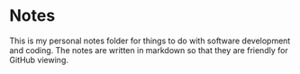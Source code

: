 # Notes

This is my personal notes folder for things to do with software development and coding. The notes are written in markdown so that they are friendly for GitHub viewing.
